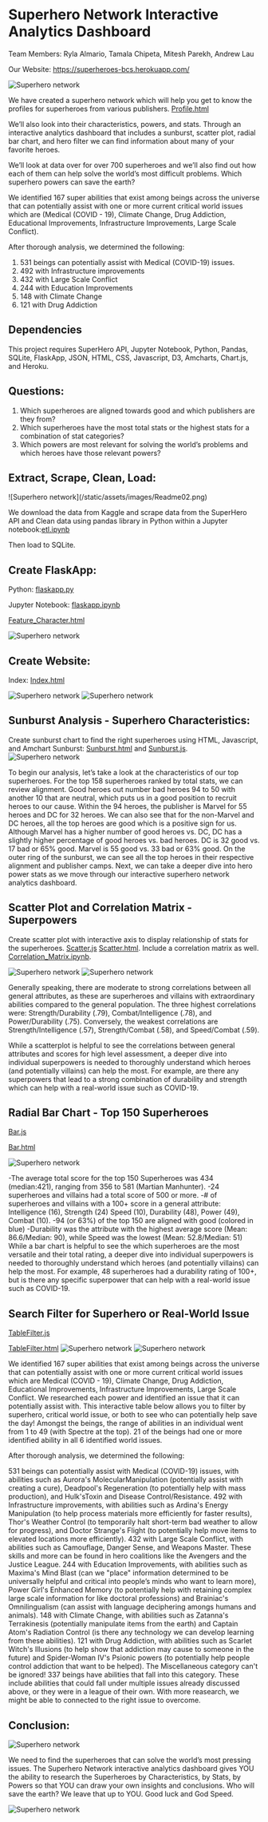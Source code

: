 <H1>Superhero Network Interactive Analytics Dashboard</H1>

Team Members: Ryla Almario, Tamala Chipeta, Mitesh Parekh, Andrew Lau

Our Website: https://superheroes-bcs.herokuapp.com/

![Superhero network](/static/assets/images/Readme01.png)


We have created a superhero network which will help you get to know the profiles for superheroes from various publishers. [Profile.html](https://github.com/MiParekh/Project2---2020/blob/master/templates/profile.html)

We’ll also look into their characteristics, powers, and stats. Through an interactive analytics dashboard that includes a sunburst, scatter plot, radial bar chart, and hero filter we can find information about many of your favorite heroes.

We’ll look at data over for over 700 superheroes and we’ll also find out how each of them can help solve the world’s most difficult problems. 
Which superhero powers can save the earth?

We identified 167 super abilities that exist among beings across the universe that can potentially assist with one or more current critical world issues which are (Medical (COVID - 19), Climate Change, Drug Addiction, Educational Improvements, Infrastructure Improvements, Large Scale Conflict).

After thorough analysis, we determined the following:
1. 531 beings can potentially assist with Medical (COVID-19) issues.
2. 492 with Infrastructure improvements
3. 432 with Large Scale Conflict
4. 244 with Education Improvements
5. 148 with Climate Change
6. 121 with Drug Addiction

<H2>Dependencies</H2>

This project requires SuperHero API, Jupyter Notebook, Python, Pandas, SQLite, FlaskApp, JSON, HTML, CSS, Javascript, D3, Amcharts, Chart.js, and Heroku.

<H2>Questions:</H2>

1. Which superheroes are aligned towards good and which publishers are they from?
2. Which superheroes have the most total stats or the highest stats for a combination of stat categories?
3. Which powers are most relevant for solving the world’s problems and which heroes have those relevant powers?

<H2>Extract, Scrape, Clean, Load:</H2>
![Superhero network](/static/assets/images/Readme02.png)

We download the data from Kaggle and scrape data from the SuperHero API and Clean data using pandas library in Python within a Jupyter notebook:[etl.ipynb](https://github.com/MiParekh/Project2---2020/blob/master/resources/etl.ipynb)

Then load to SQLite.


<H2>Create FlaskApp:</H2>

Python:  [flaskapp.py](https://github.com/MiParekh/Project2---2020/blob/master/flaskapp.py)

Jupyter Notebook:  [flaskapp.ipynb](https://github.com/MiParekh/Project2---2020/blob/master/flask_app.ipynb)

[Feature_Character.html](https://github.com/MiParekh/Project2---2020/blob/master/templates/feat_character.html)

![Superhero network](/static/assets/images/Readme03.png)

<H2>Create Website:</H2>

Index: [Index.html](https://github.com/MiParekh/Project2---2020/blob/master/templates/index.html)

![Superhero network](/static/assets/images/Readme04.png)
![Superhero network](/static/assets/images/Readme14.png)

<H2>Sunburst Analysis - Superhero Characteristics:</H2>

Create sunburst chart to find the right superheroes using HTML, Javascript, and Amchart Sunburst: [Sunburst.html](https://github.com/MiParekh/Project2---2020/blob/master/templates/sunburst.html) and [Sunburst.js](https://github.com/MiParekh/Project2---2020/blob/master/static/js/sunburst.js).
![Superhero network](/static/assets/images/Readme06.png)

To begin our analysis, let’s take a look at the characteristics of our top superheroes. For the top 158 superheroes ranked by total stats, we can review alignment. Good heroes out number bad heroes 94 to 50 with another 10 that are neutral, which puts us in a good position to recruit heroes to our cause. Within the 94 heroes, the publisher is Marvel for 55 heroes and DC for 32 heroes. We can also see that for the non-Marvel and DC heroes, all the top heroes are good which is a positive sign for us. Although Marvel has a higher number of good heroes vs. DC, DC has a slightly higher percentage of good heroes vs. bad heroes. DC is 32 good vs. 17 bad or 65% good. Marvel is 55 good vs. 33 bad or 63% good. On the outer ring of the sunburst, we can see all the top heroes in their respective alignment and publisher camps. Next, we can take a deeper dive into hero power stats as we move through our interactive superhero network analytics dashboard.

<H2>Scatter Plot and Correlation Matrix - Superpowers</H2>

Create scatter plot with interactive axis to display relationship of stats for the superheroes. [Scatter.js](https://github.com/MiParekh/Project2---2020/blob/master/static/js/scatter.js) [Scatter.html](https://github.com/MiParekh/Project2---2020/blob/master/templates/scatter.html). Include a correlation matrix as well. [Correlation_Matrix.ipynb](https://github.com/MiParekh/Project2---2020/blob/master/resources/correlation_matrix.ipynb). 

![Superhero network](/static/assets/images/Readme07.png)
![Superhero network](/static/assets/images/Readme08.png)

Generally speaking, there are moderate to strong correlations between all general attributes, as these are superheroes and villains with extraordinary abilities compared to the general population. The three highest correlations were: Strength/Durability (.79), Combat/Intelligence (.78), and Power/Durability (.75). Conversely, the weakest correlations are Strength/Intelligence (.57), Strength/Combat (.58), and Speed/Combat (.59).

While a scatterplot is helpful to see the correlations between general attributes and scores for high level assessment, a deeper dive into individual superpowers is needed to thoroughly understand which heroes (and potentially villains) can help the most. For example, are there any superpowers that lead to a strong combination of durability and strength which can help with a real-world issue such as COVID-19.

<H2>Radial Bar Chart - Top 150 Superheroes</H2>

[Bar.js](https://github.com/MiParekh/Project2---2020/blob/master/static/js/bar.js) 

[Bar.html](https://github.com/MiParekh/Project2---2020/blob/master/templates/bar.html)


![Superhero network](/static/assets/images/Readme09.png)

-The average total score for the top 150 Superheroes was 434 (median:421), ranging from 356 to 581 (Martian Manhunter).
-24 superheroes and villains had a total score of 500 or more.
-# of superheroes and villains with a 100+ score in a general attribute: Intelligence (16), Strength (24) Speed (10), Durability (48), Power (49), Combat (10).
-94 (or 63%) of the top 150 are aligned with good (colored in blue)
-Durability was the attribute with the highest average score (Mean: 86.6/Median: 90), while Speed was the lowest (Mean: 52.8/Median: 51)
While a bar chart is helpful to see the which superheroes are the most versatile and their total rating, a deeper dive into individual superpowers is needed to thoroughly understand which heroes (and potentially villains) can help the most. For example, 48 superheroes had a durability rating of 100+, but is there any specific superpower that can help with a real-world issue such as COVID-19.

<H2>Search Filter for Superhero or Real-World Issue</H2>

[TableFilter.js](https://github.com/MiParekh/Project2---2020/blob/master/static/js/tableFilter.js) 

[TableFilter.html](https://github.com/MiParekh/Project2---2020/blob/master/templates/tableFilter.html)
![Superhero network](/static/assets/images/Readme13.PNG)
![Superhero network](/static/assets/images/table.PNG)

We identified 167 super abilities that exist among beings across the universe that can potentially assist with one or more current critical world issues which are Medical (COVID - 19), Climate Change, Drug Addiction, Educational Improvements, Infrastructure Improvements, Large Scale Conflict.
We researched each power and identified an issue that it can potentially assist with. This interactive table below allows you to filter by superhero, critical world issue, or both to see who can potentially help save the day! Amongst the beings, the range of abilities in an individual went from 1 to 49 (with Spectre at the top). 21 of the beings had one or more identified ability in all 6 identified world issues.

After thorough analysis, we determined the following:

531 beings can potentially assist with Medical (COVID-19) issues, with abilities such as Aurora's MolecularManipulation (potentially assist with creating a cure), Deadpool's Regeneration (to potentially help with mass production), and Hulk'sToxin and Disease Control/Resistance.
492 with Infrastructure improvements, with abilities such as Ardina's Energy Manipulation (to help process materials more efficiently for faster results), Thor's Weather Control (to temporarily halt short-term bad weather to allow for progress), and Doctor Strange's Flight (to potentially help move items to elevated locations more efficiently).
432 with Large Scale Conflict, with abilities such as Camouflage, Danger Sense, and Weapons Master. These skills and more can be found in hero coalitions like the Avengers and the Justice League.
244 with Education Improvements, with abilities such as Maxima's Mind Blast (can we "place" information determined to be universally helpful and critical into people’s minds who want to learn more), Power Girl's Enhanced Memory (to potentially help with retaining complex large scale information for like doctoral professions) and Brainiac's Omnilingualism (can assist with language deciphering amongs humans and animals).
148 with Climate Change, with abilities such as Zatanna's Terrakinesis (potentially manipulate items from the earth) and Captain Atom's Radiation Control (is there any technology we can develop learning from these abilities).
121 with Drug Addiction, with abilities such as Scarlet Witch's Illusions (to help show that addiction may cause to someone in the future) and Spider-Woman IV's Psionic powers (to potentially help people control addiction that want to be helped).
The Miscellaneous category can't be ignored! 337 beings have abilities that fall into this category. These include abilities
that could fall under multiple issues already discussed above, or they were in a league of their own. With more reasearch, we might be able to connected to the right issue to overcome.

<H2>Conclusion:</H2>

![Superhero network](/static/assets/images/Readme11.png)

We need to find the superheroes that can solve the world’s most pressing issues. The Superhero Network interactive analytics dashboard gives YOU the ability to research the Superheroes by Characteristics, by Stats, by Powers so that YOU can draw your own insights and conclusions. Who will save the earth? We leave that up to YOU. Good luck and God Speed.

![Superhero network](/static/assets/images/Readme12.png)

